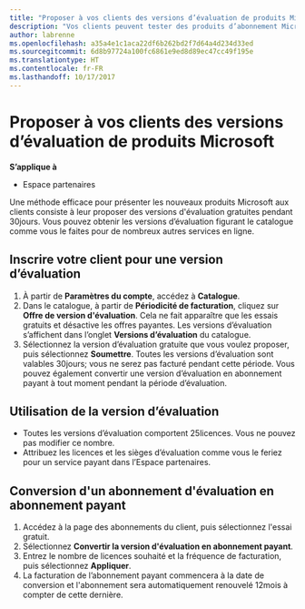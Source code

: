 ```yaml
---
title: "Proposer à vos clients des versions d’évaluation de produits Microsoft | Espaces partenaires"
description: "Vos clients peuvent tester des produits d’abonnement Microsoft pendant 30jours."
author: labrenne
ms.openlocfilehash: a35a4e1c1aca22df6b262bd2f7d64a4d234d33ed
ms.sourcegitcommit: 6d8b97724a100fc6861e9ed8d89ec47cc49f195e
ms.translationtype: HT
ms.contentlocale: fr-FR
ms.lasthandoff: 10/17/2017
---
```

# <a name="offer-your-customers-trials-of-microsoft-products"></a>Proposer à vos clients des versions d’évaluation de produits Microsoft

**S’applique à**

-  Espace partenaires

Une méthode efficace pour présenter les nouveaux produits Microsoft aux clients consiste à leur proposer des versions d'évaluation gratuites pendant 30jours. Vous pouvez obtenir les versions d’évaluation figurant le catalogue comme vous le faites pour de nombreux autres services en ligne.  

## <a name="sign-your-customer-up-for-a-trial"></a>Inscrire votre client pour une version d’évaluation

1.  À partir de **Paramètres du compte**, accédez à **Catalogue**. 
2.  Dans le catalogue, à partir de **Périodicité de facturation**, cliquez sur **Offre de version d'évaluation**. Cela ne fait apparaître que les essais gratuits et désactive les offres payantes. Les versions d’évaluation s’affichent dans l’onglet **Versions d’évaluation** du catalogue.
3.  Sélectionnez la version d’évaluation gratuite que vous voulez proposer, puis sélectionnez **Soumettre**. Toutes les versions d’évaluation sont valables 30jours; vous ne serez pas facturé pendant cette période. Vous pouvez également convertir une version d’évaluation en abonnement payant à tout moment pendant la période d’évaluation.

## <a name="using-the-trial"></a>Utilisation de la version d’évaluation

- Toutes les versions d’évaluation comportent 25licences. Vous ne pouvez pas modifier ce nombre.
- Attribuez les licences et les sièges d’évaluation comme vous le feriez pour un service payant dans l’Espace partenaires.

## <a name="converting-a-trial-to-a-paid-subscription"></a>Conversion d'un abonnement d'évaluation en abonnement payant

1.  Accédez à la page des abonnements du client, puis sélectionnez l'essai gratuit.
2.  Sélectionnez **Convertir la version d'évaluation en abonnement payant**.
3.  Entrez le nombre de licences souhaité et la fréquence de facturation, puis sélectionnez **Appliquer**.
4.  La facturation de l’abonnement payant commencera à la date de conversion et l'abonnement sera automatiquement renouvelé 12mois à compter de cette dernière. 

